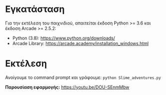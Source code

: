 # Εγκατάσταση

Για την εκτέλεση του παιχνιδιού, απαιτείται έκδοση Python >= 3.6 και έκδοση Arcade >= 2.5.2:
- Python (3.8): https://www.python.org/downloads/
- Arcade Library: https://arcade.academy/installation_windows.html

# Εκτέλεση

Ανοίγουμε το command prompt και γράφουμε: `python Slime_adventures.py`

**Παρουσίαση εφαρμογής:** https://youtu.be/DOU-SEnmMbw
